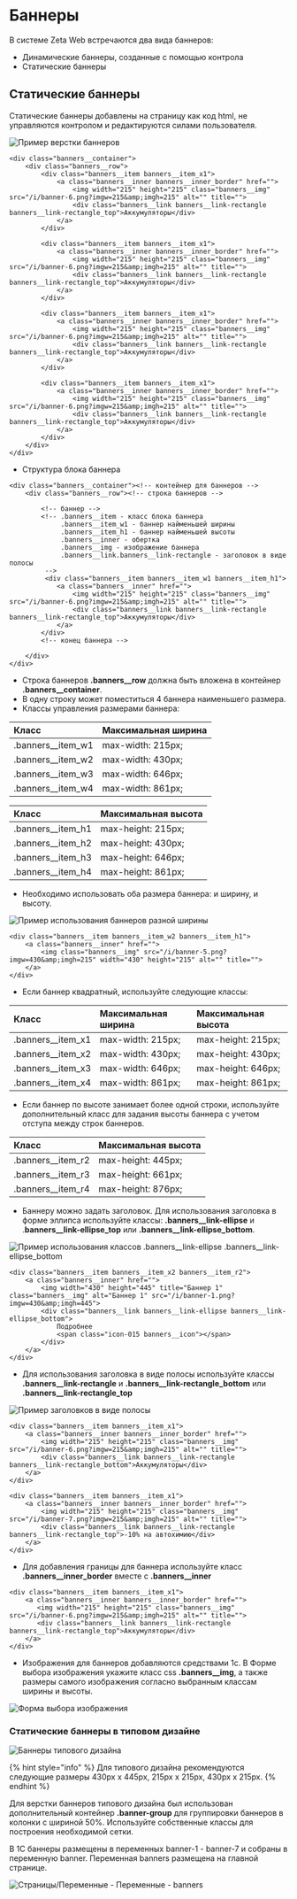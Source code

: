 # Баннеры

В системе Zeta Web встречаются два вида баннеров:

* Динамические баннеры, созданные с помощью контрола
* Статические баннеры

## Статические баннеры

Статические баннеры добавлены на страницу как код html, не управляются контролом и редактируются силами пользователя. 

![&#x41F;&#x440;&#x438;&#x43C;&#x435;&#x440; &#x432;&#x435;&#x440;&#x441;&#x442;&#x43A;&#x438; &#x431;&#x430;&#x43D;&#x43D;&#x435;&#x440;&#x43E;&#x432;](../../.gitbook/assets/image%20%2863%29.png)

```markup
<div class="banners__container">
	<div class="banners__row">
		<div class="banners__item banners__item_x1">
			<a class="banners__inner banners__inner_border" href="">
				<img width="215" height="215" class="banners__img" src="/i/banner-6.png?imgw=215&amp;imgh=215" alt="" title="">
				<div class="banners__link banners__link-rectangle banners__link-rectangle_top">Аккумуляторы</div>
			</a>
		</div>
		
		<div class="banners__item banners__item_x1">
			<a class="banners__inner banners__inner_border" href="">
				<img width="215" height="215" class="banners__img" src="/i/banner-6.png?imgw=215&amp;imgh=215" alt="" title="">
				<div class="banners__link banners__link-rectangle banners__link-rectangle_top">Аккумуляторы</div>
			</a>
		</div>
		
		<div class="banners__item banners__item_x1">
			<a class="banners__inner banners__inner_border" href="">
				<img width="215" height="215" class="banners__img" src="/i/banner-6.png?imgw=215&amp;imgh=215" alt="" title="">
				<div class="banners__link banners__link-rectangle banners__link-rectangle_top">Аккумуляторы</div>
			</a>
		</div>
		
		<div class="banners__item banners__item_x1">
			<a class="banners__inner banners__inner_border" href="">
				<img width="215" height="215" class="banners__img" src="/i/banner-6.png?imgw=215&amp;imgh=215" alt="" title="">
				<div class="banners__link banners__link-rectangle banners__link-rectangle_top">Аккумуляторы</div>
			</a>
		</div>
	</div>
</div>
```

* Структура блока баннера

```markup
<div class="banners__container"><!-- контейнер для баннеров -->	
    <div class="banners__row"><!-- строка баннеров --> 
    
        <!-- баннер -->
        <!-- .banners__item - класс блока баннера
             .banners__item_w1 - баннер найменьшей ширины
             .banners__item_h1 - баннер найменьшей высоты
             .banners__inner - обертка
             .banners__img - изображение баннера
             .banners__link.banners__link-rectangle - заголовок в виде полосы
         -->  
         <div class="banners__item banners__item_w1 banners__item_h1"> 
 		    <a class="banners__inner" href="">
 			    <img width="215" height="215" class="banners__img" src="/i/banner-6.png?imgw=215&amp;imgh=215" alt="" title="">
 			    <div class="banners__link banners__link-rectangle banners__link-rectangle_top">Аккумуляторы</div>
 		    </a>
 	    </div>
        <!-- конец баннера -->
 
    </div>
</div>
```

* Строка баннеров **.banners\_\_row** должна быть вложена в контейнер **.banners\_\_container**.
* В одну строку может поместиться 4 баннера наименьшего размера.
* Классы управления размерами баннера:

| Класс | Максимальная ширина |
| :--- | :--- |
| .banners\_\_item\_w1 | max-width: 215px; |
| .banners\_\_item\_w2 | max-width: 430px; |
| .banners\_\_item\_w3 | max-width: 646px; |
| .banners\_\_item\_w4 | max-width: 861px; |

| Класс | Максимальная высота |
| :--- | :--- |
| .banners\_\_item\_h1 | max-height: 215px; |
| .banners\_\_item\_h2 | max-height: 430px; |
| .banners\_\_item\_h3 | max-height: 646px; |
| .banners\_\_item\_h4 | max-height: 861px; |

* Необходимо использовать оба размера баннера: и ширину, и высоту. 

![&#x41F;&#x440;&#x438;&#x43C;&#x435;&#x440; &#x438;&#x441;&#x43F;&#x43E;&#x43B;&#x44C;&#x437;&#x43E;&#x432;&#x430;&#x43D;&#x438;&#x44F; &#x431;&#x430;&#x43D;&#x43D;&#x435;&#x440;&#x43E;&#x432; &#x440;&#x430;&#x437;&#x43D;&#x43E;&#x439; &#x448;&#x438;&#x440;&#x438;&#x43D;&#x44B;](../../.gitbook/assets/image%20%28290%29.png)

```markup
<div class="banners__item banners__item_w2 banners__item_h1">
    <a class="banners__inner" href="">
        <img class="banners__img" src="/i/banner-5.png?imgw=430&amp;imgh=215" width="430" height="215" alt="" title="">
    </a>
</div>
```

* Если баннер квадратный, используйте следующие классы:

| Класс | Максимальная ширина | Максимальная высота |
| :--- | :--- | :--- |
| .banners\_\_item\_x1 | max-width: 215px;  | max-height: 215px; |
| .banners\_\_item\_x2 | max-width: 430px;  | max-height: 430px; |
| .banners\_\_item\_x3 | max-width: 646px;  | max-height: 646px; |
| .banners\_\_item\_x4 | max-width: 861px;  | max-height: 861px; |

* Если баннер по высоте занимает более одной строки, используйте дополнительный класс для задания высоты баннера с учетом отступа между строк баннеров.

| Класс | Максимальная высота |
| :--- | :--- |
| .banners\_\_item\_r2 | max-height: 445px; |
| .banners\_\_item\_r3 | max-height: 661px; |
| .banners\_\_item\_r4 | max-height: 876px; |

* Баннеру можно задать заголовок. Для использования заголовка в форме эллипса используйте классы: **.banners\_\_link-ellipse** и .**banners\_\_link-ellipse\_top** или **.banners\_\_link-ellipse\_bottom**.



![&#x41F;&#x440;&#x438;&#x43C;&#x435;&#x440; &#x438;&#x441;&#x43F;&#x43E;&#x43B;&#x44C;&#x437;&#x43E;&#x432;&#x430;&#x43D;&#x438;&#x44F; &#x43A;&#x43B;&#x430;&#x441;&#x441;&#x43E;&#x432; .banners\_\_link-ellipse .banners\_\_link-ellipse\_bottom](../../.gitbook/assets/image%20%28208%29.png)

```markup
<div class="banners__item banners__item_x2 banners__item_r2">
	<a class="banners__inner" href="">
		<img width="430" height="445" title="Баннер 1" class="banners__img" alt="Баннер 1" src="/i/banner-1.png?imgw=430&amp;imgh=445">
		<div class="banners__link banners__link-ellipse banners__link-ellipse_bottom">
			Подробнее
			<span class="icon-015 banners__icon"></span>
		</div>
	</a>
</div>
```

* Для использования заголовка в виде полосы используйте классы **.banners\_\_link-rectangle** и **.banners\_\_link-rectangle\_bottom** или **.banners\_\_link-rectangle\_top**

![&#x41F;&#x440;&#x438;&#x43C;&#x435;&#x440; &#x437;&#x430;&#x433;&#x43E;&#x43B;&#x43E;&#x432;&#x43A;&#x43E;&#x432; &#x432; &#x432;&#x438;&#x434;&#x435; &#x43F;&#x43E;&#x43B;&#x43E;&#x441;&#x44B;](../../.gitbook/assets/image%20%28130%29.png)

```markup
<div class="banners__item banners__item_x1">
	<a class="banners__inner banners__inner_border" href="">
		<img width="215" height="215" class="banners__img" src="/i/banner-6.png?imgw=215&amp;imgh=215" alt="" title="">
		<div class="banners__link banners__link-rectangle banners__link-rectangle_bottom">Аккумуляторы</div>
	</a>
</div>

<div class="banners__item banners__item_x1">
	<a class="banners__inner banners__inner_border" href="">
		<img width="215" height="215" class="banners__img" src="/i/banner-7.png?imgw=215&amp;imgh=215" alt="" title="">
		<div class="banners__link banners__link-rectangle banners__link-rectangle_top">-10% на автохимию</div>
	</a>
</div>
```

* Для добавления границы для баннера используйте класс **.banners\_\_inner\_border** вместе с **.banners\_\_inner**

```markup
<div class="banners__item banners__item_x1">
    <a class="banners__inner banners__inner_border" href="">
	   <img width="215" height="215" class="banners__img" src="/i/banner-6.png?imgw=215&amp;imgh=215" alt="" title="">
	   <div class="banners__link banners__link-rectangle banners__link-rectangle_top">Аккумуляторы</div>
	</a>
</div>
```

* Изображения для баннеров добавляются средствами 1с. В Форме выбора изображения укажите класс css **.banners\_\_img**,  а также размеры самого изображения согласно выбранным классам ширины и высоты.

![&#x424;&#x43E;&#x440;&#x43C;&#x430; &#x432;&#x44B;&#x431;&#x43E;&#x440;&#x430; &#x438;&#x437;&#x43E;&#x431;&#x440;&#x430;&#x436;&#x435;&#x43D;&#x438;&#x44F;](../../.gitbook/assets/image%20%28236%29.png)

### Статические баннеры в типовом дизайне

![&#x411;&#x430;&#x43D;&#x43D;&#x435;&#x440;&#x44B; &#x442;&#x438;&#x43F;&#x43E;&#x432;&#x43E;&#x433;&#x43E; &#x434;&#x438;&#x437;&#x430;&#x439;&#x43D;&#x430;](../../.gitbook/assets/image%20%2829%29.png)

{% hint style="info" %}
Для типового дизайна рекомендуются следующие размеры 430px x 445px, 215px x 215px, 430px x 215px.
{% endhint %}

Для верстки баннеров типового дизайна был использован дополнительный контейнер **.banner-group** для группировки баннеров в колонки с шириной 50%. Используйте собственные классы для построения необходимой сетки. 

В 1С баннеры размещены в переменных banner-1 - banner-7 и собраны в переменную banner. Переменная banners размещена на главной странице.

![&#x421;&#x442;&#x440;&#x430;&#x43D;&#x438;&#x446;&#x44B;/&#x41F;&#x435;&#x440;&#x435;&#x43C;&#x435;&#x43D;&#x43D;&#x44B;&#x435; - &#x41F;&#x435;&#x440;&#x435;&#x43C;&#x435;&#x43D;&#x43D;&#x44B;&#x435; - banners ](../../.gitbook/assets/image%20%28125%29.png)



